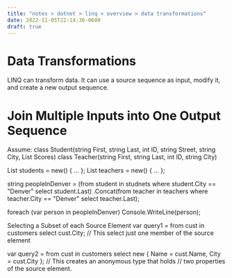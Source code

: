 ```yaml
---
title: "notes > dotnet > linq > overview > data transformations"
date: 2022-11-05T22:14:36-0600
draft: true
---
```

# Data Transformations
LINQ can transform data. It can use a source sequence as input, modify it, and create a new output sequence.

# Join Multiple Inputs into One Output Sequence
Assume:
class Student(string First, string Last, int ID, string Street, string City, List<int> Scores)
class Teacher(string First, string Last, int ID, string City)

List<Student> students = new() { … };
List<Teacher> teachers = new() { … };

string peopleInDenver =
(from student in studnets
where student.City == "Denver"
select student.Last)
.Concat(from teacher in teachers
where teacher.City == "Denver"
select teacher.Last);

foreach (var person in peopleInDenver)
Console.WriteLine(person);

Selecting a Subset of each Source Element
var query1 = from cust in customers
select cust.City; // This select just one member of the source element

var query2 = from cust in customers
select new { Name = cust.Name, City = cust.City }; // This creates an anonymous type that holds
// two properties of the source element.
